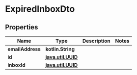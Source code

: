 
# ExpiredInboxDto

## Properties
Name | Type | Description | Notes
------------ | ------------- | ------------- | -------------
**emailAddress** | **kotlin.String** |  | 
**id** | [**java.util.UUID**](java.util.UUID) |  | 
**inboxId** | [**java.util.UUID**](java.util.UUID) |  | 



